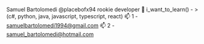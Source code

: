 Samuel Bartolomedi @placebofx94
rookie developer
🌱 i_want_to_learn() - > (c#, python, java, javascript, typescript, react)
📫 1 - samuelbartolomedi1994@gmail.com
📫 2 - samuel_bartolomedi@hotmail.com
